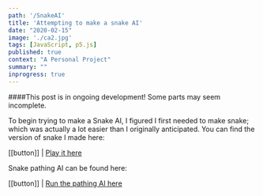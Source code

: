 ```yaml
---
path: '/SnakeAI'
title: 'Attempting to make a snake AI'
date: "2020-02-15"
image: './ca2.jpg'
tags: [JavaScript, p5.js]
published: true
context: "A Personal Project"
summary: ""
inprogress: true
---
```


####This post is in ongoing development! Some parts may seem incomplete.

To begin trying to make a Snake AI, I figured I first needed to make snake; which was actually a lot easier than I originally anticipated. You can find the version of snake I made here: 

[[button]]
| [Play it here](/examples/snake/index.html)

Snake pathing AI can be found here:

[[button]]
| [Run the pathing AI here](/examples/snake-ai/index.html)
